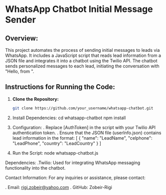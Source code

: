 # WhatsApp Chatbot Initial Message Sender

## Overview:
This project automates the process of sending initial messages to leads via WhatsApp. It includes a JavaScript script that reads lead information from a JSON file and integrates it into a chatbot using the Twilio API. The chatbot sends personalized messages to each lead, initiating the conversation with "Hello, <name> from <country>".

## Instructions for Running the Code:

1. **Clone the Repository:**
   ```bash
   git clone https://github.com/your_username/whatsapp-chatbot.git


2. Install Dependencies:
cd whatsapp-chatbot
npm install

3. Configuration:
. Replace [AuthToken] in the script with your Twilio API authentication token.
. Ensure that the JSON file (userInfo.json) contains lead information in the format: 
    [
         { "name": "LeadName", "celphone": "LeadPhone", "country": "LeadCountry" }
     ]

4. Run the Script:
node whatsapp-chatbot.js

Dependencies:
.Twilio: Used for integrating WhatsApp messaging functionality into the chatbot.

Contact Information:
For any inquiries or assistance, please contact:

. Email: rigi.zobeir@yahoo.com
. GitHub: Zobeir-Rigi



